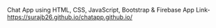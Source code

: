 Chat App using HTML, CSS, JavaScript, Bootstrap & Firebase
App Link- https://surajb26.github.io/chatapp.github.io/
